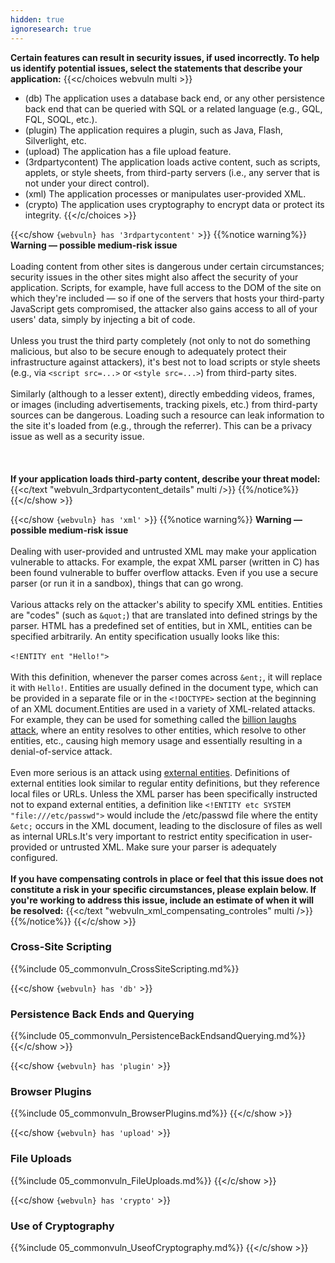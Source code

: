 ```yaml
---
hidden: true
ignoresearch: true
---
```


**Certain features can result in security issues, if used incorrectly. To help us identify potential issues, select the statements that describe your application:**
{{<c/choices webvuln  multi >}}
* (db) The application uses a database back end, or any other persistence back end that can be queried with SQL or a related language (e.g., GQL, FQL, SOQL, etc.).
* (plugin) The application requires a plugin, such as Java, Flash, Silverlight, etc.
* (upload) The application has a file upload feature.
* (3rdpartycontent) The application loads active content, such as scripts, applets, or style sheets, from third-party servers (i.e., any server that is not under your direct control).
* (xml) The application processes or manipulates user-provided XML.
* (crypto) The application uses cryptography to encrypt data or protect its integrity.
{{</c/choices >}}

{{<c/show `{webvuln} has '3rdpartycontent'` >}}
{{%notice warning%}}
**Warning — possible medium-risk issue**\
\
Loading content from other sites is dangerous under certain circumstances; security issues in the other sites might also affect the security of your application. Scripts, for example, have full access to the DOM of the site on which they're included — so if one of the servers that hosts your third-party JavaScript gets compromised, the attacker also gains access to all of your users' data, simply by injecting a bit of code.\
\
Unless you trust the third party completely (not only to not do something malicious, but also to be secure enough to adequately protect their infrastructure against attackers), it's best not to load scripts or style sheets (e.g., via `<script src=...>` or `<style src=...>`) from third-party sites.\
\
Similarly (although to a lesser extent), directly embedding videos, frames, or images (including advertisements, tracking pixels, etc.) from third-party sources can be dangerous. Loading such a resource can leak information to the site it's loaded from (e.g., through the referrer). This can be a privacy issue as well as a security issue.\
\
\
\
**If your application loads third-party content, describe your threat model:**
{{<c/text "webvuln_3rdpartycontent_details" multi />}}
{{%/notice%}}
{{</c/show >}}

{{<c/show `{webvuln} has 'xml'` >}}
{{%notice warning%}}
**Warning — possible medium-risk issue**\
\
Dealing with user-provided and untrusted XML may make your application vulnerable to attacks. For example, the expat XML parser (written in C) has been found vulnerable to buffer overflow attacks. Even if you use a secure parser (or run it in a sandbox), things that can go wrong.\
\
Various attacks rely on the attacker's ability to specify XML entities. Entities are "codes" (such as `&quot;`) that are translated into defined strings by the parser. HTML has a predefined set of entities, but in XML, entities can be specified arbitrarily. An entity specification usually looks like this:\
\
`<!ENTITY ent "Hello!">`\
\
With this definition, whenever the parser comes across `&ent;`, it will replace it with `Hello!`. Entities are usually defined in the document type, which can be provided in a separate file or in the `<!DOCTYPE>` section at the beginning of an XML document.Entities are used in a variety of XML-related attacks. For example, they can be used for something called the [billion laughs attack](http://www.ibm.com/developerworks/xml/library/x-tipcfsx/index.html), where an entity resolves to other entities, which resolve to other entities, etc., causing high memory usage and essentially resulting in a denial-of-service attack.\
\
Even more serious is an attack using [external entities](http://www.securiteam.com/securitynews/6D0100A5PU.html). Definitions of external entities look similar to regular entity definitions, but they reference local files or URLs. Unless the XML parser has been specifically instructed not to expand external entities, a definition like `<!ENTITY etc SYSTEM "file:///etc/passwd">` would include the /etc/passwd file where the entity `&etc;` occurs in the XML document, leading to the disclosure of files as well as internal URLs.It's very important to restrict entity specification in user-provided or untrusted XML. Make sure your parser is adequately configured.\
\
**If you have compensating controls in place or feel that this issue does not constitute a risk in your specific circumstances, please explain below. If you're working to address this issue, include an estimate of when it will be resolved:**
{{<c/text "webvuln_xml_compensating_controles" multi />}}
{{%/notice%}}
{{</c/show >}}





### Cross-Site Scripting
{{%include 05_commonvuln_CrossSiteScripting.md%}}

{{<c/show `{webvuln} has 'db'` >}}
### Persistence Back Ends and Querying
{{%include 05_commonvuln_PersistenceBackEndsandQuerying.md%}}
{{</c/show >}}


{{<c/show `{webvuln} has 'plugin'` >}}
### Browser Plugins
{{%include 05_commonvuln_BrowserPlugins.md%}}
{{</c/show >}}

{{<c/show `{webvuln} has 'upload'` >}}
### File Uploads
{{%include 05_commonvuln_FileUploads.md%}}
{{</c/show >}}

{{<c/show `{webvuln} has 'crypto'` >}}
### Use of Cryptography
{{%include 05_commonvuln_UseofCryptography.md%}}
{{</c/show >}}




